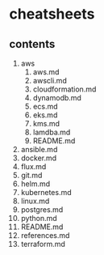 # cheatsheets

## contents
1. aws
   1. aws.md
   2. awscli.md
   3. cloudformation.md
   4. dynamodb.md
   5. ecs.md
   6. eks.md
   7. kms.md
   8. lamdba.md
   9. README.md
2. ansible.md
3. docker.md
4. flux.md
5. git.md
6. helm.md
7. kubernetes.md
8. linux.md
9.  postgres.md
10. python.md
11. README.md
12. references.md
13. terraform.md
